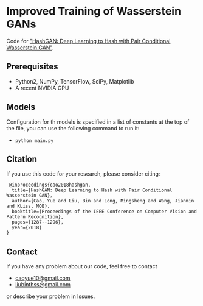 Improved Training of Wasserstein GANs
=====================================

Code for ["HashGAN: Deep Learning to Hash with Pair Conditional Wasserstein GAN"](http://ise.thss.tsinghua.edu.cn/~mlong/doc/hashgan-cvpr18.pdf).


## Prerequisites

- Python2, NumPy, TensorFlow, SciPy, Matplotlib
- A recent NVIDIA GPU

## Models

Configuration for th models is specified in a list of constants at the top of
the file, you can use the following command to run it:

- `python main.py`

## Citation
If you use this code for your research, please consider citing:
```
 @inproceedings{cao2018hashgan,
  title={HashGAN: Deep Learning to Hash with Pair Conditional Wasserstein GAN},
  author={Cao, Yue and Liu, Bin and Long, Mingsheng and Wang, Jianmin and KLiss, MOE},
  booktitle={Proceedings of the IEEE Conference on Computer Vision and Pattern Recognition},
  pages={1287--1296},
  year={2018}
}
```

## Contact
If you have any problem about our code, feel free to contact 
- caoyue10@gmail.com
- liubinthss@gmail.com

or describe your problem in Issues.
